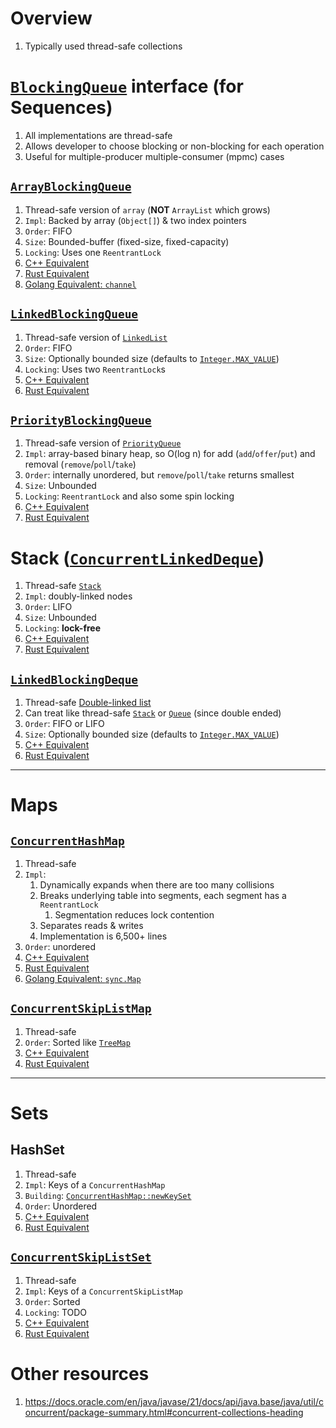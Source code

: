 # Overview
1. Typically used thread-safe collections


# [`BlockingQueue`](https://docs.oracle.com/en/java/javase/21/docs/api/java.base/java/util/concurrent/BlockingQueue.html) interface (for Sequences)
1. All implementations are thread-safe
1. Allows developer to choose blocking or non-blocking for each operation
1. Useful for multiple-producer multiple-consumer (mpmc) cases


## [`ArrayBlockingQueue`](https://docs.oracle.com/en/java/javase/21/docs/api/java.base/java/util/concurrent/ArrayBlockingQueue.html)
1. Thread-safe version of `array` (**NOT** `ArrayList` which grows)
1. `Impl`: Backed by array (`Object[]`) & two index pointers
1. `Order`: FIFO
1. `Size`: Bounded-buffer (fixed-size, fixed-capacity)
1. `Locking`: Uses one `ReentrantLock`
1. [C++ Equivalent](TODO)
1. [Rust Equivalent](TODO)
1. [Golang Equivalent: `channel`](../golang/concurrency.channels.md)


## [`LinkedBlockingQueue`](https://docs.oracle.com/en/java/javase/21/docs/api/java.base/java/util/concurrent/LinkedBlockingQueue.html)
1. Thread-safe version of [`LinkedList`](https://docs.oracle.com/en/java/javase/21/docs/api/java.base/java/util/LinkedList.html)
1. `Order`: FIFO
1. `Size`: Optionally bounded size (defaults to [`Integer.MAX_VALUE`](https://docs.oracle.com/en/java/javase/21/docs/api/java.base/java/lang/Integer.html#MAX_VALUE))
1. `Locking`: Uses two `ReentrantLock`s
1. [C++ Equivalent](TODO)
1. [Rust Equivalent](TODO)


## [`PriorityBlockingQueue`](https://docs.oracle.com/en/java/javase/21/docs/api/java.base/java/util/concurrent/PriorityBlockingQueue.html)
1. Thread-safe version of [`PriorityQueue`](https://docs.oracle.com/en/java/javase/21/docs/api/java.base/java/util/PriorityQueue.html)
1. `Impl`: array-based binary heap, so O(log n) for add (`add`/`offer`/`put`) and removal (`remove`/`poll`/`take`)
1. `Order`: internally unordered, but `remove`/`poll`/`take` returns smallest
1. `Size`: Unbounded
1. `Locking`: `ReentrantLock` and also some spin locking
1. [C++ Equivalent](TODO)
1. [Rust Equivalent](TODO)


# Stack ([`ConcurrentLinkedDeque`](https://docs.oracle.com/en/java/javase/21/docs/api/java.base/java/util/concurrent/ConcurrentLinkedDeque.html))
1. Thread-safe [`Stack`](https://docs.oracle.com/en/java/javase/21/docs/api/java.base/java/util/Stack.html)
1. `Impl`: doubly-linked nodes
1. `Order`: LIFO
1. `Size`: Unbounded
1. `Locking`: **lock-free**
1. [C++ Equivalent](TODO)
1. [Rust Equivalent](TODO)


## [`LinkedBlockingDeque`](https://docs.oracle.com/en/java/javase/21/docs/api/java.base/java/util/concurrent/LinkedBlockingDeque.html)
1. Thread-safe [Double-linked list](https://docs.oracle.com/en/java/javase/21/docs/api/java.base/java/util/LinkedList.html)
1. Can treat like thread-safe [`Stack`](https://docs.oracle.com/en/java/javase/21/docs/api/java.base/java/util/Stack.html) or [`Queue`](https://docs.oracle.com/en/java/javase/21/docs/api/java.base/java/util/Queue.html) (since double ended)
1. `Order`: FIFO or LIFO
1. `Size`: Optionally bounded size (defaults to [`Integer.MAX_VALUE`](https://docs.oracle.com/en/java/javase/21/docs/api/java.base/java/lang/Integer.html#MAX_VALUE))
1. [C++ Equivalent](TODO)
1. [Rust Equivalent](TODO)


--------

# Maps

## [`ConcurrentHashMap`](https://docs.oracle.com/en/java/javase/21/docs/api/java.base/java/util/concurrent/ConcurrentHashMap.html)
1. Thread-safe
1. `Impl`:
    1. Dynamically expands when there are too many collisions
    1. Breaks underlying table into segments, each segment has a `ReentrantLock`
        1. Segmentation reduces lock contention
    1. Separates reads & writes
    1. Implementation is 6,500+ lines
1. `Order`: unordered
1. [C++ Equivalent](TODO)
1. [Rust Equivalent](TODO)
1. [Golang Equivalent: `sync.Map`](https://pkg.go.dev/sync#Map)


## [`ConcurrentSkipListMap`](https://docs.oracle.com/en/java/javase/21/docs/api/java.base/java/util/concurrent/ConcurrentSkipListMap.html)
1. Thread-safe
1. `Order`: Sorted like [`TreeMap`](https://docs.oracle.com/en/java/javase/21/docs/api/java.base/java/util/TreeMap.html)
1. [C++ Equivalent](TODO)
1. [Rust Equivalent](TODO)


--------

# Sets

## HashSet
1. Thread-safe
1. `Impl`: Keys of a `ConcurrentHashMap`
1. `Building`: [`ConcurrentHashMap::newKeySet`](https://docs.oracle.com/en/java/javase/21/docs/api/java.base/java/util/concurrent/ConcurrentHashMap.html#newKeySet())
1. `Order`: Unordered
1. [C++ Equivalent](TODO)
1. [Rust Equivalent](TODO)


## [`ConcurrentSkipListSet`](https://docs.oracle.com/en/java/javase/21/docs/api/java.base/java/util/concurrent/ConcurrentSkipListSet.html)
1. Thread-safe
1. `Impl`: Keys of a `ConcurrentSkipListMap`
1. `Order`: Sorted
1. `Locking`: TODO
1. [C++ Equivalent](TODO)
1. [Rust Equivalent](TODO)


# Other resources
1. https://docs.oracle.com/en/java/javase/21/docs/api/java.base/java/util/concurrent/package-summary.html#concurrent-collections-heading
